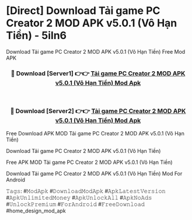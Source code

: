 # [Direct] Download Tải game PC Creator 2 MOD APK v5.0.1 (Vô Hạn Tiền) - 5iln6
Download Tải game PC Creator 2 MOD APK v5.0.1 (Vô Hạn Tiền) Free Mod APK

<div align="center">
<h3>🔴 Download [Server1] 👉👉 <a href="https://apk-comot.site?title=Tải_game_PC_Creator_2_MOD_APK_v5.0.1_(Vô_Hạn_Tiền)">Tải game PC Creator 2 MOD APK v5.0.1 (Vô Hạn Tiền) Mod Apk</a></h3><br>

<h3>🔴 Download [Server2] 👉👉 <a href="https://apk-comot.site?title=Tải_game_PC_Creator_2_MOD_APK_v5.0.1_(Vô_Hạn_Tiền)">Tải game PC Creator 2 MOD APK v5.0.1 (Vô Hạn Tiền) Mod Apk</a></h3>
</div>


Free Download APK MOD Tải game PC Creator 2 MOD APK v5.0.1 (Vô Hạn Tiền)

Download Tải game PC Creator 2 MOD APK v5.0.1 (Vô Hạn Tiền) 

Free APK MOD Tải game PC Creator 2 MOD APK v5.0.1 (Vô Hạn Tiền) 

Download Tải game PC Creator 2 MOD APK v5.0.1 (Vô Hạn Tiền) Mod For Android

𝚃𝚊𝚐𝚜: #𝙼𝚘𝚍𝙰𝚙𝚔 #𝙳𝚘𝚠𝚗𝚕𝚘𝚊𝚍𝙼𝚘𝚍𝙰𝚙𝚔 #𝙰𝚙𝚔𝙻𝚊𝚝𝚎𝚜𝚝𝚅𝚎𝚛𝚜𝚒𝚘𝚗 #𝙰𝚙𝚔𝚄𝚗𝚕𝚒𝚖𝚒𝚝𝚎𝚍𝙼𝚘𝚗𝚎𝚢 #𝙰𝚙𝚔𝚄𝚗𝚕𝚘𝚌𝚔𝙰𝚕𝚕 #𝙰𝚙𝚔𝙽𝚘𝙰𝚍𝚜 #𝚄𝚗𝚕𝚘𝚌𝚔𝙿𝚛𝚎𝚖𝚒𝚞𝚖 #𝙵𝚘𝚛𝙰𝚗𝚍𝚛𝚘𝚒𝚍 #𝙵𝚛𝚎𝚎𝙳𝚘𝚠𝚗𝚕𝚘𝚊𝚍 #home_design_mod_apk